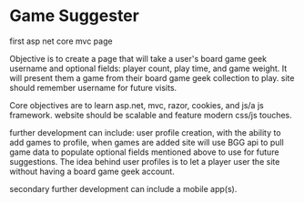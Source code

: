 # Game Suggester
 first asp net core mvc page
 
Objective is to create a page that will take a user's board game geek username and optional fields: player count, play time, and game weight. It will present them a game from their board game geek collection to play. site should remember username for future visits.

Core objectives are to learn asp.net, mvc, razor, cookies, and js/a js framework. website should be scalable and feature modern css/js touches.

further development can include: user profile creation, with the ability to add games to profile, when games are added site will use BGG api to pull game data to populate optional fields mentioned above to use for future suggestions. The idea behind user profiles is to let a player user the site without having a board game geek account.

secondary further development can include a mobile app(s).
